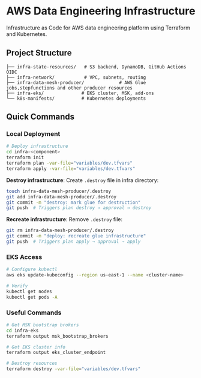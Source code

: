 # AWS Data Engineering Infrastructure

Infrastructure as Code for AWS data engineering platform using Terraform and Kubernetes.

## Project Structure

```
├── infra-state-resources/   # S3 backend, DynamoDB, GitHub Actions OIDC
├── infra-network/           # VPC, subnets, routing
├── infra-data-mesh-producer/             # AWS Glue jobs,stepfunctions and other producer resources
├── infra-eks/              # EKS cluster, MSK, add-ons
└── k8s-manifests/          # Kubernetes deployments
```

## Quick Commands

### Local Deployment
```bash
# Deploy infrastructure
cd infra-<component>
terraform init
terraform plan -var-file="variables/dev.tfvars"
terraform apply -var-file="variables/dev.tfvars"
```



**Destroy infrastructure**: Create `.destroy` file in infra directory:
```bash
touch infra-data-mesh-producer/.destroy
git add infra-data-mesh-producer/.destroy
git commit -m "destroy: mark glue for destruction"
git push  # Triggers plan destroy → approval → destroy
```

**Recreate infrastructure**: Remove `.destroy` file:
```bash
git rm infra-data-mesh-producer/.destroy
git commit -m "deploy: recreate glue infrastructure"
git push  # Triggers plan apply → approval → apply
```

### EKS Access
```bash
# Configure kubectl
aws eks update-kubeconfig --region us-east-1 --name <cluster-name>

# Verify
kubectl get nodes
kubectl get pods -A
```

### Useful Commands
```bash
# Get MSK bootstrap brokers
cd infra-eks
terraform output msk_bootstrap_brokers

# Get EKS cluster info
terraform output eks_cluster_endpoint

# Destroy resources
terraform destroy -var-file="variables/dev.tfvars"
```
